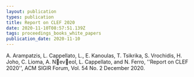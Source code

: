 ```yaml
---
layout: publication
types: publication
title: Report on CLEF 2020
date: 2020-11-10T08:57:51.139Z
tags: proceedings_books_white_papers
publication_date: 2020-11-10
---
```

A. Arampatzis, L. Cappellato, L., E. Kanoulas, T. Tsikrika, S. Vrochidis, H. Joho, C. Lioma, A. Neveol, L. Cappellato, and N. Ferro, ''Report on CLEF 2020'', ACM SIGIR Forum, Vol. 54 No. 2 December 2020.